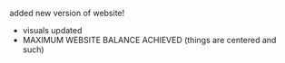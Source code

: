 added new version of website!
- visuals updated
- MAXIMUM WEBSITE BALANCE ACHIEVED (things are centered and such)
